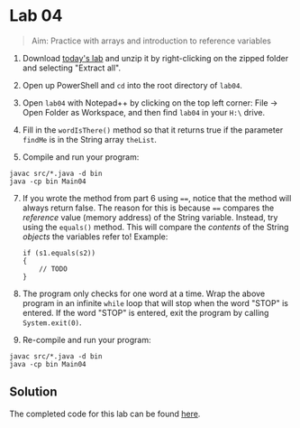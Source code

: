 # Lab 04
> Aim: Practice with arrays and introduction to reference variables

1. Download <a href="/Misc/TODO/lab04.zip" download>today's lab</a> and unzip it by right-clicking on the zipped folder and selecting "Extract all".

2. Open up PowerShell and `cd` into the root directory of `lab04`. 

4. Open `lab04` with Notepad++ by clicking on the top left corner: File -> Open Folder as Workspace, and then find `lab04` in your `H:\` drive.

5. Fill in the `wordIsThere()` method so that it returns true if the parameter `findMe` is in the String array `theList`.

6. Compile and run your program:
```
javac src/*.java -d bin
java -cp bin Main04
```

7. If you wrote the method from part 6 using `==`, notice that the method will always return false. The reason for this is because `==` compares the *reference* value (memory address) of the String variable. Instead, try using the `equals()` method. This will compare the *contents* of the String *objects* the variables refer to! Example:

    ```
    if (s1.equals(s2))
    {
        // TODO
    }
    ```

8. The program only checks for one word at a time. Wrap the above program in an infinite `while` loop that will stop when the word "STOP" is entered. If the word "STOP" is entered, exit the program by calling `System.exit(0)`.

9. Re-compile and run your program:
```
javac src/*.java -d bin
java -cp bin Main04
```


## Solution
The completed code for this lab can be found <a href="/Misc/Solutions/Main04.java" target="_blank">here</a>.